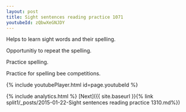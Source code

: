 ```yaml
---
layout: post
title: Sight sentences reading practice 1071
youtubeId: zQbwXeGNJDY
---
```

 
 
Helps to learn sight words and their spelling.

Opportunitiy to repeat the spelling. 

Practice spelling. 
 
Practice for spelling bee competitions. 
 
{% include youtubePlayer.html id=page.youtubeId %}
 
 
{% include analytics.html %} 
[Next]({{ site.baseurl }}{% link  split1/_posts/2015-01-22-Sight sentences reading practice 1310.md%})
 
